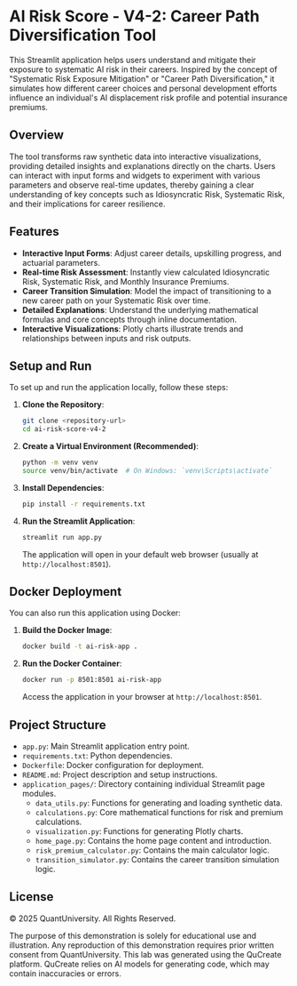 
# AI Risk Score - V4-2: Career Path Diversification Tool

This Streamlit application helps users understand and mitigate their exposure to systematic AI risk in their careers. Inspired by the concept of "Systematic Risk Exposure Mitigation" or "Career Path Diversification," it simulates how different career choices and personal development efforts influence an individual's AI displacement risk profile and potential insurance premiums.

## Overview

The tool transforms raw synthetic data into interactive visualizations, providing detailed insights and explanations directly on the charts. Users can interact with input forms and widgets to experiment with various parameters and observe real-time updates, thereby gaining a clear understanding of key concepts such as Idiosyncratic Risk, Systematic Risk, and their implications for career resilience.

## Features

*   **Interactive Input Forms**: Adjust career details, upskilling progress, and actuarial parameters.
*   **Real-time Risk Assessment**: Instantly view calculated Idiosyncratic Risk, Systematic Risk, and Monthly Insurance Premiums.
*   **Career Transition Simulation**: Model the impact of transitioning to a new career path on your Systematic Risk over time.
*   **Detailed Explanations**: Understand the underlying mathematical formulas and core concepts through inline documentation.
*   **Interactive Visualizations**: Plotly charts illustrate trends and relationships between inputs and risk outputs.

## Setup and Run

To set up and run the application locally, follow these steps:

1.  **Clone the Repository**:
    ```bash
    git clone <repository-url>
    cd ai-risk-score-v4-2
    ```

2.  **Create a Virtual Environment (Recommended)**:
    ```bash
    python -m venv venv
    source venv/bin/activate  # On Windows: `venv\Scripts\activate`
    ```

3.  **Install Dependencies**:
    ```bash
    pip install -r requirements.txt
    ```

4.  **Run the Streamlit Application**:
    ```bash
    streamlit run app.py
    ```

    The application will open in your default web browser (usually at `http://localhost:8501`).

## Docker Deployment

You can also run this application using Docker:

1.  **Build the Docker Image**:
    ```bash
    docker build -t ai-risk-app .
    ```

2.  **Run the Docker Container**:
    ```bash
    docker run -p 8501:8501 ai-risk-app
    ```

    Access the application in your browser at `http://localhost:8501`.

## Project Structure

*   `app.py`: Main Streamlit application entry point.
*   `requirements.txt`: Python dependencies.
*   `Dockerfile`: Docker configuration for deployment.
*   `README.md`: Project description and setup instructions.
*   `application_pages/`: Directory containing individual Streamlit page modules.
    *   `data_utils.py`: Functions for generating and loading synthetic data.
    *   `calculations.py`: Core mathematical functions for risk and premium calculations.
    *   `visualization.py`: Functions for generating Plotly charts.
    *   `home_page.py`: Contains the home page content and introduction.
    *   `risk_premium_calculator.py`: Contains the main calculator logic.
    *   `transition_simulator.py`: Contains the career transition simulation logic.

## License

© 2025 QuantUniversity. All Rights Reserved.

The purpose of this demonstration is solely for educational use and illustration. Any reproduction of this demonstration requires prior written consent from QuantUniversity. This lab was generated using the QuCreate platform. QuCreate relies on AI models for generating code, which may contain inaccuracies or errors.
